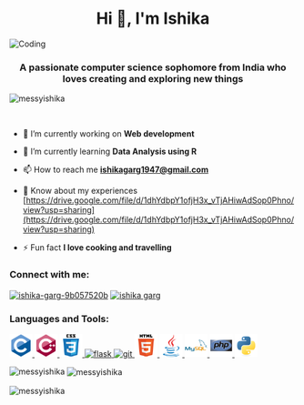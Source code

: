 <h1 align="center">Hi 👋, I'm Ishika</h1>
<img align="centre" alt="Coding" width="1200" src="https://media1.giphy.com/media/L1R1tvI9svkIWwpVYr/giphy.gif?cid=ecf05e47jbmwy62epkaodtesdqcekekx7v4hb08zl851g51w&rid=giphy.gif&ct=g">

<h3 align="center">A passionate computer science sophomore from India who loves creating and exploring new things</h3>

<p align="left"> <img src="https://komarev.com/ghpvc/?username=messyishika&label=Profile%20views&color=0e75b6&style=flat" alt="messyishika" /> </p>

<p align="left"> <a href="https://twitter.com/" target="blank"><img src="https://img.shields.io/twitter/follow/?logo=twitter&style=for-the-badge" alt="" /></a> </p>

- 🔭 I’m currently working on **Web development**

- 🌱 I’m currently learning **Data Analysis using R**

- 📫 How to reach me **ishikagarg1947@gmail.com**

- 📄 Know about my experiences [https://drive.google.com/file/d/1dhYdbpY1ofjH3x_vTjAHiwAdSop0Phno/view?usp=sharing](https://drive.google.com/file/d/1dhYdbpY1ofjH3x_vTjAHiwAdSop0Phno/view?usp=sharing)

- ⚡ Fun fact **I love cooking and travelling**

<h3 align="left">Connect with me:</h3>
<p align="left">
<a href="https://linkedin.com/in/ishika-garg-9b057520b" target="blank"><img align="center" src="https://raw.githubusercontent.com/rahuldkjain/github-profile-readme-generator/master/src/images/icons/Social/linked-in-alt.svg" alt="ishika-garg-9b057520b" height="30" width="40" /></a>
<a href="https://www.leetcode.com/ishika garg" target="blank"><img align="center" src="https://raw.githubusercontent.com/rahuldkjain/github-profile-readme-generator/master/src/images/icons/Social/leet-code.svg" alt="ishika garg" height="30" width="40" /></a>
</p>

<h3 align="left">Languages and Tools:</h3>
<p align="left"> <a href="https://www.cprogramming.com/" target="_blank" rel="noreferrer"> <img src="https://raw.githubusercontent.com/devicons/devicon/master/icons/c/c-original.svg" alt="c" width="40" height="40"/> </a> <a href="https://www.w3schools.com/cpp/" target="_blank" rel="noreferrer"> <img src="https://raw.githubusercontent.com/devicons/devicon/master/icons/cplusplus/cplusplus-original.svg" alt="cplusplus" width="40" height="40"/> </a> <a href="https://www.w3schools.com/css/" target="_blank" rel="noreferrer"> <img src="https://raw.githubusercontent.com/devicons/devicon/master/icons/css3/css3-original-wordmark.svg" alt="css3" width="40" height="40"/> </a> <a href="https://flask.palletsprojects.com/" target="_blank" rel="noreferrer"> <img src="https://www.vectorlogo.zone/logos/pocoo_flask/pocoo_flask-icon.svg" alt="flask" width="40" height="40"/> </a> <a href="https://git-scm.com/" target="_blank" rel="noreferrer"> <img src="https://www.vectorlogo.zone/logos/git-scm/git-scm-icon.svg" alt="git" width="40" height="40"/> </a> <a href="https://www.w3.org/html/" target="_blank" rel="noreferrer"> <img src="https://raw.githubusercontent.com/devicons/devicon/master/icons/html5/html5-original-wordmark.svg" alt="html5" width="40" height="40"/> </a> <a href="https://www.java.com" target="_blank" rel="noreferrer"> <img src="https://raw.githubusercontent.com/devicons/devicon/master/icons/java/java-original.svg" alt="java" width="40" height="40"/> </a> <a href="https://www.mysql.com/" target="_blank" rel="noreferrer"> <img src="https://raw.githubusercontent.com/devicons/devicon/master/icons/mysql/mysql-original-wordmark.svg" alt="mysql" width="40" height="40"/> </a> <a href="https://www.php.net" target="_blank" rel="noreferrer"> <img src="https://raw.githubusercontent.com/devicons/devicon/master/icons/php/php-original.svg" alt="php" width="40" height="40"/> </a> <a href="https://www.python.org" target="_blank" rel="noreferrer"> <img src="https://raw.githubusercontent.com/devicons/devicon/master/icons/python/python-original.svg" alt="python" width="40" height="40"/> </a> </p>

<p><img align="left" src="https://github-readme-stats.vercel.app/api/top-langs?username=messyishika&show_icons=true&locale=en&layout=compact" alt="messyishika" /></p>

<p>&nbsp;<img align="center" src="https://github-readme-stats.vercel.app/api?username=messyishika&show_icons=true&locale=en" alt="messyishika" /></p>

<p><img align="center" src="https://github-readme-streak-stats.herokuapp.com/?user=messyishika&" alt="messyishika" /></p>
